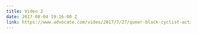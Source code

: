 ```yaml
---
title: Video 3
date: 2017-08-04 19:16:00 Z
link: https://www.advocate.com/video/2017/7/27/queer-black-cyclist-activist-inspiring-journey-tamika-butler
---
```


